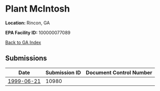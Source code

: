 # Plant McIntosh

**Location:** Rincon, GA

**EPA Facility ID:** 100000077089

[Back to GA Index](../../index.md)

## Submissions

| Date | Submission ID | Document Control Number |
|------|--------------|-------------------------|
| [1999-06-21](submissions/10980.md) | 10980 |  |

